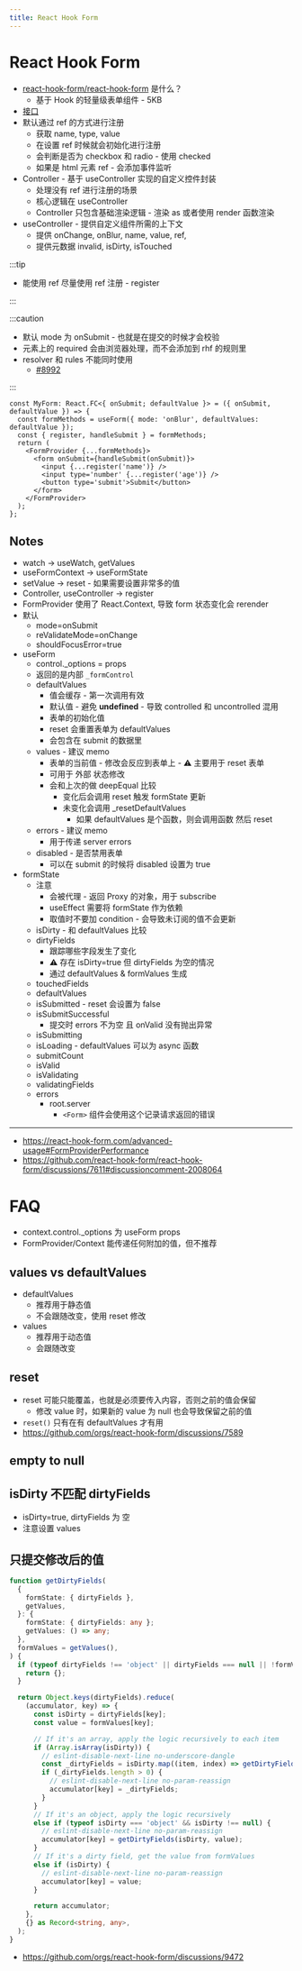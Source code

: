 ```yaml
---
title: React Hook Form
---
```


# React Hook Form

- [react-hook-form/react-hook-form](https://github.com/react-hook-form/react-hook-form) 是什么？
  - 基于 Hook 的轻量级表单组件 - 5KB
- [接口](https://react-hook-form.com/zh/api/)
- 默认通过 ref 的方式进行注册
  - 获取 name, type, value
  - 在设置 ref 时候就会初始化进行注册
  - 会判断是否为 checkbox 和 radio - 使用 checked
  - 如果是 html 元素 ref - 会添加事件监听
- Controller - 基于 useController 实现的自定义控件封装
  - 处理没有 ref 进行注册的场景
  - 核心逻辑在 useController
  - Controller 只包含基础渲染逻辑 - 渲染 as 或者使用 render 函数渲染
- useController - 提供自定义组件所需的上下文
  - 提供 onChange, onBlur, name, value, ref,
  - 提供元数据 invalid, isDirty, isTouched

:::tip

- 能使用 ref 尽量使用 ref 注册 - register

:::

:::caution

- 默认 mode 为 onSubmit - 也就是在提交的时候才会校验
- 元素上的 required 会由浏览器处理，而不会添加到 rhf 的规则里
- resolver 和 rules 不能同时使用
  - [#8992](https://github.com/orgs/react-hook-form/discussions/8992)

:::

```tsx
const MyForm: React.FC<{ onSubmit; defaultValue }> = ({ onSubmit, defaultValue }) => {
  const formMethods = useForm({ mode: 'onBlur', defaultValues: defaultValue });
  const { register, handleSubmit } = formMethods;
  return (
    <FormProvider {...formMethods}>
      <form onSubmit={handleSubmit(onSubmit)}>
        <input {...register('name')} />
        <input type='number' {...register('age')} />
        <button type='submit'>Submit</button>
      </form>
    </FormProvider>
  );
};
```

## Notes

- watch -> useWatch, getValues
- useFormContext -> useFormState
- setValue -> reset - 如果需要设置非常多的值
- Controller, useController -> register
- FormProvider 使用了 React.Context, 导致 form 状态变化会 rerender
- 默认
  - mode=onSubmit
  - reValidateMode=onChange
  - shouldFocusError=true
- useForm
  - control.\_options = props
  - 返回的是内部 `_formControl`
  - defaultValues
    - 值会缓存 - 第一次调用有效
    - 默认值 - 避免 **undefined** - 导致 controlled 和 uncontrolled 混用
    - 表单的初始化值
    - reset 会重置表单为 defaultValues
    - 会包含在 submit 的数据里
  - values - 建议 memo
    - 表单的当前值 - 修改会反应到表单上 - ⚠️ 主要用于 reset 表单
    - 可用于 外部 状态修改
    - 会和上次的做 deepEqual 比较
      - 变化后会调用 reset 触发 formState 更新
      - 未变化会调用 \_resetDefaultValues
        - 如果 defaultValues 是个函数，则会调用函数 然后 reset
  - errors - 建议 memo
    - 用于传递 server errors
  - disabled - 是否禁用表单
    - 可以在 submit 的时候将 disabled 设置为 true
- formState
  - 注意
    - 会被代理 - 返回 Proxy 的对象，用于 subscribe
    - useEffect 需要将 formState 作为依赖
    - 取值时不要加 condition - 会导致未订阅的值不会更新
  - isDirty - 和 defaultValues 比较
  - dirtyFields
    - 跟踪哪些字段发生了变化
    - ⚠️ 存在 isDirty=true 但 dirtyFields 为空的情况
    - 通过 defaultValues & formValues 生成
  - touchedFields
  - defaultValues
  - isSubmitted - reset 会设置为 false
  - isSubmitSuccessful
    - 提交时 errors 不为空 且 onValid 没有抛出异常
  - isSubmitting
  - isLoading - defaultValues 可以为 async 函数
  - submitCount
  - isValid
  - isValidating
  - validatingFields
  - errors
    - root.server
      - `<Form>` 组件会使用这个记录请求返回的错误

---

- https://react-hook-form.com/advanced-usage#FormProviderPerformance
- https://github.com/react-hook-form/react-hook-form/discussions/7611#discussioncomment-2008064

# FAQ

- context.control._options 为 useForm props
- FormProvider/Context 能传递任何附加的值，但不推荐

## values vs defaultValues

- defaultValues
  - 推荐用于静态值
  - 不会跟随改变，使用 reset 修改
- values
  - 推荐用于动态值
  - 会跟随改变

## reset

- reset 可能只能覆盖，也就是必须要传入内容，否则之前的值会保留
  - 修改 value 时，如果新的 value 为 null 也会导致保留之前的值
- `reset()` 只有在有 defaultValues 才有用
- https://github.com/orgs/react-hook-form/discussions/7589

## empty to null

## isDirty 不匹配 dirtyFields

- isDirty=true, dirtyFields 为 空
- 注意设置 values

## 只提交修改后的值

```ts
function getDirtyFields(
  {
    formState: { dirtyFields },
    getValues,
  }: {
    formState: { dirtyFields: any };
    getValues: () => any;
  },
  formValues = getValues(),
) {
  if (typeof dirtyFields !== 'object' || dirtyFields === null || !formValues) {
    return {};
  }

  return Object.keys(dirtyFields).reduce(
    (accumulator, key) => {
      const isDirty = dirtyFields[key];
      const value = formValues[key];

      // If it's an array, apply the logic recursively to each item
      if (Array.isArray(isDirty)) {
        // eslint-disable-next-line no-underscore-dangle
        const _dirtyFields = isDirty.map((item, index) => getDirtyFields(item, value[index]));
        if (_dirtyFields.length > 0) {
          // eslint-disable-next-line no-param-reassign
          accumulator[key] = _dirtyFields;
        }
      }
      // If it's an object, apply the logic recursively
      else if (typeof isDirty === 'object' && isDirty !== null) {
        // eslint-disable-next-line no-param-reassign
        accumulator[key] = getDirtyFields(isDirty, value);
      }
      // If it's a dirty field, get the value from formValues
      else if (isDirty) {
        // eslint-disable-next-line no-param-reassign
        accumulator[key] = value;
      }

      return accumulator;
    },
    {} as Record<string, any>,
  );
}
```

- https://github.com/orgs/react-hook-form/discussions/9472
